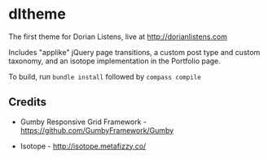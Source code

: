 # dltheme

The first theme for Dorian Listens, live at http://dorianlistens.com

Includes "applike" jQuery page transitions, a custom post type and custom taxonomy, and an isotope implementation in the Portfolio page.

To build, run `bundle install` followed by `compass compile`

## Credits

- Gumby Responsive Grid Framework - https://github.com/GumbyFramework/Gumby

- Isotope - http://isotope.metafizzy.co/
